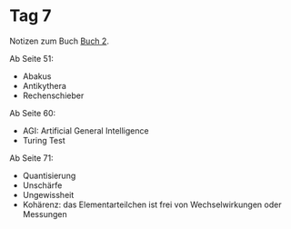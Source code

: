 # Tag 7

Notizen zum Buch [Buch 2](../Buch2.md).

Ab Seite 51:
* Abakus
* Antikythera
* Rechenschieber

Ab Seite 60:
* AGI: Artificial General Intelligence
* Turing Test

Ab Seite 71:
* Quantisierung
* Unschärfe
* Ungewissheit
* Kohärenz: das Elementarteilchen ist frei von Wechselwirkungen oder Messungen

